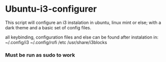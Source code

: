 # Ubuntu-i3-configurer

This script will configure an i3 instalation in ubuntu, linux mint or else; with a dark theme and a basic set of config files.

all keybinding, configuration files and else can be found after instalation in:
~/.config/i3
~/.config/rofi
/etc
/usr/share/i3blocks


### Must be run as sudo to work
